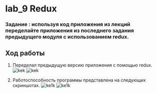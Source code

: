 # lab_9 Redux

### Задание : используя код приложения из лекций переделайте приложения из последнего задания предыдущего модуля с использованием redux.


## Ход работы 

1. Переделал предыдущую версию приложения с помощью redux.
   ![kek](https://sun9-60.userapi.com/c855628/v855628864/2333ec/bKMfHoLaJFc.jpg)
   ![kek](https://sun9-18.userapi.com/c855628/v855628864/2333f5/LKbyf-u1u_g.jpg)

2. Работоспособность программы представлена на следующих скриншотах.
    ![ke1k](https://sun9-6.userapi.com/c855628/v855628864/2333db/NRLs1Sotirc.jpg)
    ![ke1k](https://sun9-21.userapi.com/c855628/v855628864/2333e3/7KVpT4fdaFg.jpg)
